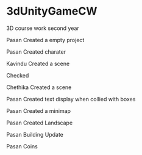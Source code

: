 # 3dUnityGameCW
3D  course work second year 

Pasan 
Created a empty project

Pasan
Created charater

Kavindu
Created a scene

Checked

Chethika
Created a scene

Pasan
Created text display when collied with boxes

Pasan
Created a minimap

Pasan 
Created Landscape

Pasan
Building Update

Pasan
Coins